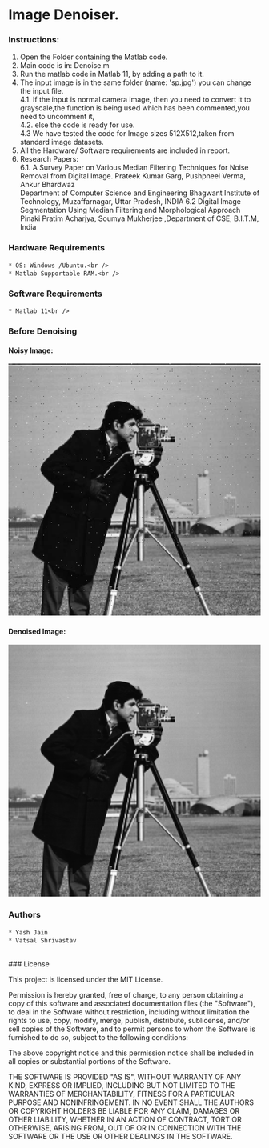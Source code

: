 # Image Denoiser.

### Instructions:
1. Open the Folder containing the Matlab code.<br />
2. Main code is in:  Denoise.m<br />
3. Run the matlab code in Matlab 11, by adding a path to it.<br />
4. The input image is in the same folder (name: 'sp.jpg') you can change the input file.<br /> 
 4.1. If the input is normal camera image, then you need to convert it to grayscale,the function is being used which has been commented,you need to uncomment it,<br />
	4.2. else the code is ready for use.<br />
	4.3 We have tested the code for Image sizes 512X512,taken from standard image datasets.<br />
5. All the Hardware/ Software requirements are included in report.<br />	
6. Research Papers:<br />
	6.1. A Survey Paper on Various Median Filtering Techniques for Noise Removal from Digital Image.
	Prateek Kumar Garg, Pushpneel Verma, Ankur Bhardwaz<br />
    Department of Computer Science and Engineering Bhagwant Institute of Technology, Muzaffarnagar, Uttar Pradesh, INDIA
    6.2 Digital Image Segmentation Using Median Filtering and Morphological Approach Pinaki Pratim Acharjya, Soumya Mukherjee ,Department of CSE, B.I.T.M, India<br />

### Hardware Requirements
	* OS: Windows /Ubuntu.<br />
	* Matlab Supportable RAM.<br />

### Software Requirements
	* Matlab 11<br />

### Before Denoising 

#### Noisy Image:
![alt tag](https://github.com/yash19970/ImageDenoising/blob/master/cameraman.jpg)
#### Denoised Image:
![alt tag](https://github.com/yash19970/ImageDenoising/blob/master/sp.png)
<br/>
### Authors
	* Yash Jain
	* Vatsal Shrivastav
<br/>
### License

This project is licensed under the MIT License.

Permission is hereby granted, free of charge, to any person obtaining a copy of this software and associated documentation files (the "Software"), to deal in the Software without restriction, including without limitation the rights to use, copy, modify, merge, publish, distribute, sublicense, and/or sell copies of the Software, and to permit persons to whom the Software is furnished to do so, subject to the following conditions:

The above copyright notice and this permission notice shall be included in all copies or substantial portions of the Software.

THE SOFTWARE IS PROVIDED "AS IS", WITHOUT WARRANTY OF ANY KIND, EXPRESS OR IMPLIED, INCLUDING BUT NOT LIMITED TO THE WARRANTIES OF MERCHANTABILITY, FITNESS FOR A PARTICULAR PURPOSE AND NONINFRINGEMENT. IN NO EVENT SHALL THE AUTHORS OR COPYRIGHT HOLDERS BE LIABLE FOR ANY CLAIM, DAMAGES OR OTHER LIABILITY, WHETHER IN AN ACTION OF CONTRACT, TORT OR OTHERWISE, ARISING FROM, OUT OF OR IN CONNECTION WITH THE SOFTWARE OR THE USE OR OTHER DEALINGS IN THE SOFTWARE.
